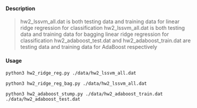 #### Description

> hw2_lssvm_all.dat is both testing data and training data for linear ridge regression for classification 
> hw2_lssvm_all.dat is both testing data and training data for bagging linear ridge regression for classification
> hw2_adaboost_test.dat and hw2_adaboost_train.dat are testing data and training data for AdaBoost respectively

#### Usage
<pre><code>python3 hw2_ridge_reg.py ./data/hw2_lssvm_all.dat</code></pre>
<pre><code>python3 hw2_ridge_reg_bag.py ./data/hw2_lssvm_all.dat</code></pre>
<pre><code>python3 hw2_adaboost_stump.py ./data/hw2_adaboost_train.dat ./data/hw2_adaboost_test.dat</code></pre>